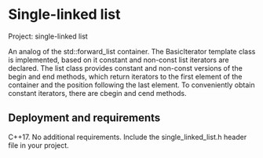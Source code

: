 # Single-linked list
Project: single-linked list

An analog of the std::forward_list container. The BasicIterator template class is implemented, based on it constant and non-const list iterators are declared. The list class provides constant and non-const versions of the begin and end methods, which return iterators to the first element of the container and the position following the last element. To conveniently obtain constant iterators, there are cbegin and cend methods.

## Deployment and requirements
C++17. No additional requirements. Include the single_linked_list.h header file in your project.
